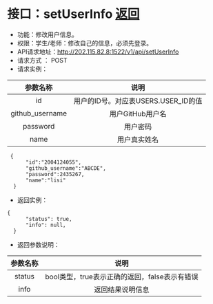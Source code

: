 ﻿# 接口：setUserInfo [返回](./README.md)
- 功能：修改用户信息。
- 权限：学生/老师：修改自己的信息，必须先登录。
- API请求地址：http://202.115.82.8:1522/v1/api/setUserInfo
- 请求方式 ： POST
- 请求实例：

|参数名称|说明|
|:-:|:-:|
|id|用户的ID号。对应表USERS.USER_ID的值|
|github_username|用户GitHub用户名|
|password|用户密码|
|name|用户真实姓名|

```
 {
      "id":"2004124055",
      "github_username":"ABCDE", 
      "password":2435267,
      "name":"lisi"
  }
```
- 返回实例：
```
{ 
      "status": true,
      "info": null,    
  }
```
- 返回参数说明：

|参数名称|说明|
|:-:|:-:|
|status|bool类型，true表示正确的返回，false表示有错误|
|info|返回结果说明信息|




